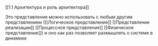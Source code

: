 [[1.1 Архитектура и роль архитектора]]

Это представление можно использовать с любым другим представлением ([[Логическое представление]] [[Представление реализации]] [[Процессное представление]] [[Физическое представление]]) и оно как раз позволяет размышлять о системе в динамике